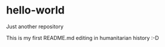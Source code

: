 # hello-world
Just another repository

This is my first README.md editing in humanitarian history :-D
